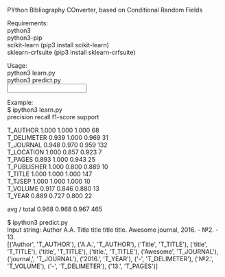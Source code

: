 PYthon BIbliography COnverter, based on Conditional Random Fields  
  
Requirements:  
python3  
python3-pip  
scikit-learn (pip3 install scikit-learn)  
sklearn-crfsuite (pip3 install sklearn-crfsuite)  
  
Usage:  
python3 learn.py  
python3 predict.py  
<Input>  
  
Example:  
$ ipython3 learn.py   
             precision    recall  f1-score   support  
  
   T_AUTHOR      1.000     1.000     1.000        68  
T_DELIMETER      0.939     1.000     0.969        31  
  T_JOURNAL      0.948     0.970     0.959       132  
 T_LOCATION      1.000     0.857     0.923         7  
    T_PAGES      0.893     1.000     0.943        25  
T_PUBLISHER      1.000     0.800     0.889        10  
    T_TITLE      1.000     1.000     1.000       147  
    T_TJSEP      1.000     1.000     1.000        10  
   T_VOLUME      0.917     0.846     0.880        13  
     T_YEAR      0.889     0.727     0.800        22  
  
avg / total      0.968     0.968     0.967       465  

  $ ipython3 predict.py  
Input string: Author A.A. Title title title title. Awesome journal, 2016. - №2. - 13.  
[('Author', 'T_AUTHOR'), ('A.A.', 'T_AUTHOR'), ('Title', 'T_TITLE'), ('title', 'T_TITLE'), ('title', 'T_TITLE'), ('title.', 'T_TITLE'), ('Awesome', 'T_JOURNAL'), ('journal,', 'T_JOURNAL'), ('2016.', 'T_YEAR'), ('-', 'T_DELIMETER'), ('№2.', 'T_VOLUME'), ('-', 'T_DELIMETER'), ('13.', 'T_PAGES')]  
